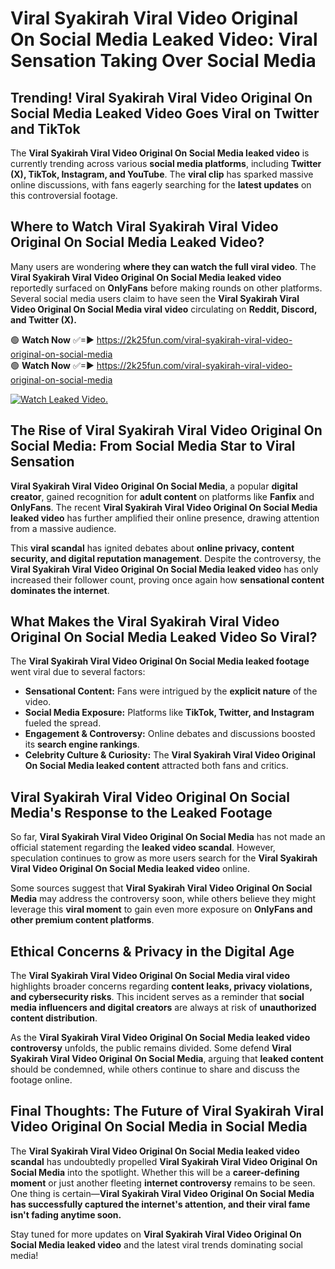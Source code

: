 # Viral Syakirah Viral Video Original On Social Media Leaked Video: Viral Sensation Taking Over Social Media

## **Trending! Viral Syakirah Viral Video Original On Social Media Leaked Video Goes Viral on Twitter and TikTok**
The **Viral Syakirah Viral Video Original On Social Media leaked video** is currently trending across various **social media platforms**, including **Twitter (X), TikTok, Instagram, and YouTube**. The **viral clip** has sparked massive online discussions, with fans eagerly searching for the **latest updates** on this controversial footage.

## **Where to Watch Viral Syakirah Viral Video Original On Social Media Leaked Video?**
Many users are wondering **where they can watch the full viral video**. The **Viral Syakirah Viral Video Original On Social Media leaked video** reportedly surfaced on **OnlyFans** before making rounds on other platforms. Several social media users claim to have seen the **Viral Syakirah Viral Video Original On Social Media viral video** circulating on **Reddit, Discord, and Twitter (X).**

🟢 **Watch Now** ✅=► https://2k25fun.com/viral-syakirah-viral-video-original-on-social-media  
🟢 **Watch Now** ✅=► https://2k25fun.com/viral-syakirah-viral-video-original-on-social-media  

[![Watch Leaked Video.](https://miro.medium.com/v2/resize:fit:828/format:webp/1*cilzJN44JGOrTw9NJCrNHA.gif "Watch Leaked Video")](https://2k25fun.com/viral-syakirah-viral-video-original-on-social-media)

## **The Rise of Viral Syakirah Viral Video Original On Social Media: From Social Media Star to Viral Sensation**
**Viral Syakirah Viral Video Original On Social Media**, a popular **digital creator**, gained recognition for **adult content** on platforms like **Fanfix** and **OnlyFans**. The recent **Viral Syakirah Viral Video Original On Social Media leaked video** has further amplified their online presence, drawing attention from a massive audience.

This **viral scandal** has ignited debates about **online privacy, content security, and digital reputation management**. Despite the controversy, the **Viral Syakirah Viral Video Original On Social Media leaked video** has only increased their follower count, proving once again how **sensational content dominates the internet**.

## **What Makes the Viral Syakirah Viral Video Original On Social Media Leaked Video So Viral?**
The **Viral Syakirah Viral Video Original On Social Media leaked footage** went viral due to several factors:
- **Sensational Content:** Fans were intrigued by the **explicit nature** of the video.
- **Social Media Exposure:** Platforms like **TikTok, Twitter, and Instagram** fueled the spread.
- **Engagement & Controversy:** Online debates and discussions boosted its **search engine rankings**.
- **Celebrity Culture & Curiosity:** The **Viral Syakirah Viral Video Original On Social Media leaked content** attracted both fans and critics.

## **Viral Syakirah Viral Video Original On Social Media's Response to the Leaked Footage**
So far, **Viral Syakirah Viral Video Original On Social Media** has not made an official statement regarding the **leaked video scandal**. However, speculation continues to grow as more users search for the **Viral Syakirah Viral Video Original On Social Media leaked video** online.

Some sources suggest that **Viral Syakirah Viral Video Original On Social Media** may address the controversy soon, while others believe they might leverage this **viral moment** to gain even more exposure on **OnlyFans and other premium content platforms**.

## **Ethical Concerns & Privacy in the Digital Age**
The **Viral Syakirah Viral Video Original On Social Media viral video** highlights broader concerns regarding **content leaks, privacy violations, and cybersecurity risks**. This incident serves as a reminder that **social media influencers and digital creators** are always at risk of **unauthorized content distribution**.

As the **Viral Syakirah Viral Video Original On Social Media leaked video controversy** unfolds, the public remains divided. Some defend **Viral Syakirah Viral Video Original On Social Media**, arguing that **leaked content** should be condemned, while others continue to share and discuss the footage online.

## **Final Thoughts: The Future of Viral Syakirah Viral Video Original On Social Media in Social Media**
The **Viral Syakirah Viral Video Original On Social Media leaked video scandal** has undoubtedly propelled **Viral Syakirah Viral Video Original On Social Media** into the spotlight. Whether this will be a **career-defining moment** or just another fleeting **internet controversy** remains to be seen. One thing is certain—**Viral Syakirah Viral Video Original On Social Media has successfully captured the internet's attention, and their viral fame isn't fading anytime soon.**

Stay tuned for more updates on **Viral Syakirah Viral Video Original On Social Media leaked video** and the latest viral trends dominating social media!